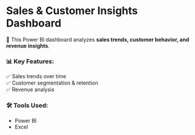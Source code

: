 # Sales & Customer Insights Dashboard  

🚀 This Power BI dashboard analyzes **sales trends, customer behavior, and revenue insights**.  

### 📊 Key Features:  
✅ Sales trends over time  
✅ Customer segmentation & retention  
✅ Revenue analysis  

### 🛠 Tools Used:  
- Power BI  
- Excel  
